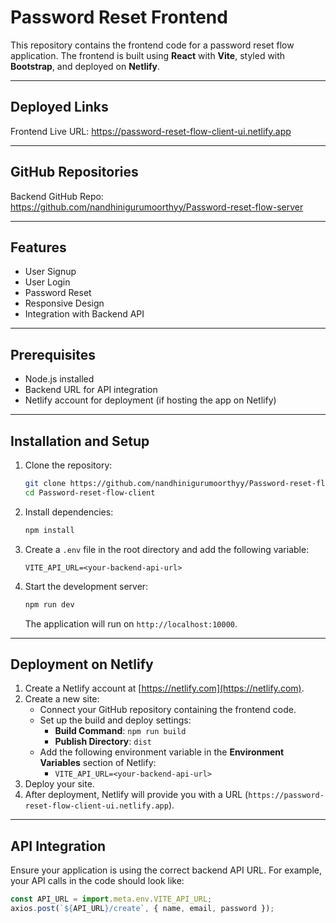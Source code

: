 
# Password Reset Frontend

This repository contains the frontend code for a password reset flow application. The frontend is built using **React** with **Vite**, styled with **Bootstrap**, and deployed on **Netlify**.

---

## Deployed Links

Frontend Live URL: https://password-reset-flow-client-ui.netlify.app

----

## GitHub Repositories

Backend GitHub Repo: https://github.com/nandhinigurumoorthyy/Password-reset-flow-server

---

## Features

- User Signup
- User Login
- Password Reset
- Responsive Design
- Integration with Backend API

---

## Prerequisites

- Node.js installed
- Backend URL for API integration
- Netlify account for deployment (if hosting the app on Netlify)

---

## Installation and Setup

1. Clone the repository:
   ```bash
   git clone https://github.com/nandhinigurumoorthyy/Password-reset-flow-client.git
   cd Password-reset-flow-client
   ```

2. Install dependencies:
   ```bash
   npm install
   ```

3. Create a `.env` file in the root directory and add the following variable:
   ```env
   VITE_API_URL=<your-backend-api-url>
   ```
  
4. Start the development server:
   ```bash
   npm run dev
   ```

   The application will run on `http://localhost:10000`.

---

## Deployment on Netlify

1. Create a Netlify account at [https://netlify.com](https://netlify.com).
2. Create a new site:
   - Connect your GitHub repository containing the frontend code.
   - Set up the build and deploy settings:
     - **Build Command**: `npm run build`
     - **Publish Directory**: `dist`
   - Add the following environment variable in the **Environment Variables** section of Netlify:
     - `VITE_API_URL=<your-backend-api-url>`
3. Deploy your site.
4. After deployment, Netlify will provide you with a URL (`https://password-reset-flow-client-ui.netlify.app`).

---

## API Integration

Ensure your application is using the correct backend API URL. For example, your API calls in the code should look like:
```javascript
const API_URL = import.meta.env.VITE_API_URL;
axios.post(`${API_URL}/create`, { name, email, password });
```
